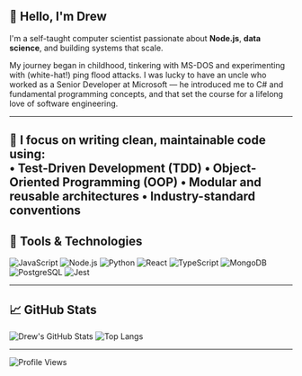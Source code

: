 ## 👋 Hello, I'm Drew

I'm a self-taught computer scientist passionate about **Node.js**, **data science**, and building systems that scale.

My journey began in childhood, tinkering with MS-DOS and experimenting with (white-hat!) ping flood attacks. I was lucky to have an uncle who worked as a Senior Developer at Microsoft — he introduced me to C# and fundamental programming concepts, and that set the course for a lifelong love of software engineering.

---
🧠 I focus on writing clean, maintainable code using:  
• **Test-Driven Development (TDD)** • **Object-Oriented Programming (OOP)** • **Modular and reusable architectures** • **Industry-standard conventions**
---

## 🚀 Tools & Technologies

![JavaScript](https://img.shields.io/badge/JavaScript-F7DF1E?style=flat&logo=javascript&logoColor=black)
![Node.js](https://img.shields.io/badge/Node.js-339933?style=flat&logo=node.js&logoColor=white)
![Python](https://img.shields.io/badge/Python-3776AB?style=flat&logo=python&logoColor=white)
![React](https://img.shields.io/badge/React-61DAFB?style=flat&logo=react&logoColor=black)
![TypeScript](https://img.shields.io/badge/TypeScript-007ACC?style=flat&logo=typescript&logoColor=white)
![MongoDB](https://img.shields.io/badge/MongoDB-47A248?style=flat&logo=mongodb&logoColor=white)
![PostgreSQL](https://img.shields.io/badge/PostgreSQL-4169E1?style=flat&logo=postgresql&logoColor=white)
![Jest](https://img.shields.io/badge/Jest-C21325?style=flat&logo=jest&logoColor=white)

---

## 📈 GitHub Stats

![Drew's GitHub Stats](https://github-readme-stats.vercel.app/api?username=drewesk&show_icons=true&theme=tokyonight)
![Top Langs](https://github-readme-stats.vercel.app/api/top-langs/?username=drewesk&layout=compact&theme=tokyonight)

---

![Profile Views](https://komarev.com/ghpvc/?username=drewesk&color=blue&style=flat)

